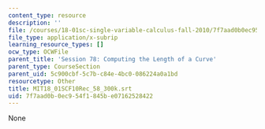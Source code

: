 ```yaml
---
content_type: resource
description: ''
file: /courses/18-01sc-single-variable-calculus-fall-2010/7f7aad0b0ec954f1845be07162528422_MIT18_01SCF10Rec_58_300k.vtt
file_type: application/x-subrip
learning_resource_types: []
ocw_type: OCWFile
parent_title: 'Session 78: Computing the Length of a Curve'
parent_type: CourseSection
parent_uid: 5c900cbf-5c7b-c84e-4bc0-086224a0a1bd
resourcetype: Other
title: MIT18_01SCF10Rec_58_300k.srt
uid: 7f7aad0b-0ec9-54f1-845b-e07162528422
---
```

None

